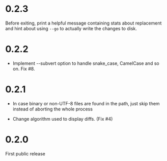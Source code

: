 # 0.2.3

Before exiting, print a helpful message containing stats about replacement and hint about
using `--go` to actually write the changes to disk.


# 0.2.2

* Implement --subvert option to handle snake_case, CamelCase and so on. Fix #8.


# 0.2.1

* In case binary or non-UTF-8 files are found in the path, just skip them instead of
  aborting the whole process

* Change algorithm used to display diffs. (Fix #4)

# 0.2.0

First public release
